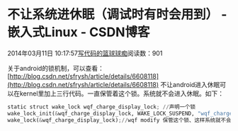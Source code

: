 
# 不让系统进休眠（调试时有时会用到） - 嵌入式Linux - CSDN博客

2014年03月11日 10:17:57[写代码的篮球球痴](https://me.csdn.net/weiqifa0)阅读数：901


关于android的锁机制，可以查看：[http://blog.csdn.net/sfrysh/article/details/6608118](http://blog.csdn.net/sfrysh/article/details/6608118)
不让android进入休眠可以在kernel里加上三行代码。一直保管着这个锁。系统就不会进入休眠。如下：

```python
static struct wake_lock wqf_charge_display_lock; //声明一个锁
wake_lock_init(&wqf_charge_display_lock, WAKE_LOCK_SUSPEND, "wqf_charge_display_lock"); //wqf charge_display_lock 初始化这个锁
wake_lock(&wqf_charge_display_lock);//wqf modify 保管这个锁、这样系统就不会进入休眠
```




